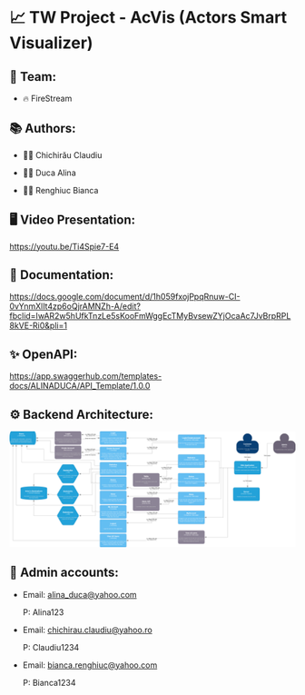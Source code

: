 # 📈 TW Project - AcVis (Actors Smart Visualizer)

## 👥 Team:

* 🔥 FireStream

## 📚 Authors:

* 👨‍💻 Chichirău Claudiu

* 👩‍💻 Duca Alina

* 👩‍💻 Renghiuc Bianca

## 🖥️ Video Presentation:

https://youtu.be/Ti4Spie7-E4

## 📄 Documentation:

https://docs.google.com/document/d/1h059fxojPpqRnuw-CI-0vYnmXlIt4zp6oQjrAMNZh-A/edit?fbclid=IwAR2w5hUfkTnzLe5sKooFmWggEcTMyBvsewZYjOcaAc7JvBrpRPL8kVE-Ri0&pli=1

## ✨ OpenAPI:

https://app.swaggerhub.com/templates-docs/ALINADUCA/API_Template/1.0.0

## ⚙️ Backend Architecture:

![alt text](https://github.com/alinaduca/tehnologii-web/blob/main/src/view/Architecture.png?raw=true)

## 🔑 Admin accounts:

* Email: alina_duca@yahoo.com
    
    P: Alina123
    
* Email: chichirau.claudiu@yahoo.ro
    
   P: Claudiu1234
  
* Email: bianca.renghiuc@yahoo.com

    P: Bianca1234
